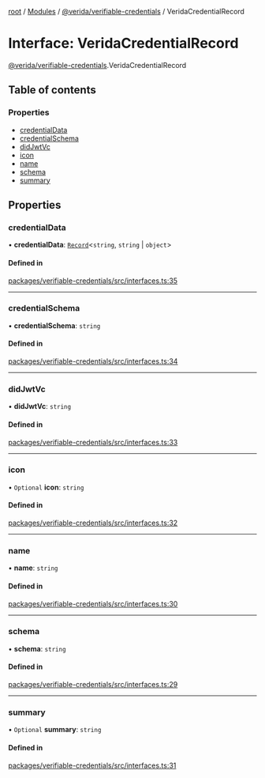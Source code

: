 [root](../README.md) / [Modules](../modules.md) / [@verida/verifiable-credentials](../modules/verida_verifiable_credentials.md) / VeridaCredentialRecord

# Interface: VeridaCredentialRecord

[@verida/verifiable-credentials](../modules/verida_verifiable_credentials.md).VeridaCredentialRecord

## Table of contents

### Properties

- [credentialData](verida_verifiable_credentials.VeridaCredentialRecord.md#credentialdata)
- [credentialSchema](verida_verifiable_credentials.VeridaCredentialRecord.md#credentialschema)
- [didJwtVc](verida_verifiable_credentials.VeridaCredentialRecord.md#didjwtvc)
- [icon](verida_verifiable_credentials.VeridaCredentialRecord.md#icon)
- [name](verida_verifiable_credentials.VeridaCredentialRecord.md#name)
- [schema](verida_verifiable_credentials.VeridaCredentialRecord.md#schema)
- [summary](verida_verifiable_credentials.VeridaCredentialRecord.md#summary)

## Properties

### credentialData

• **credentialData**: [`Record`](../modules/verida_verifiable_credentials._internal_.md#record)<`string`, `string` \| `object`\>

#### Defined in

[packages/verifiable-credentials/src/interfaces.ts:35](https://github.com/verida/verida-js/blob/5040472/packages/verifiable-credentials/src/interfaces.ts#L35)

___

### credentialSchema

• **credentialSchema**: `string`

#### Defined in

[packages/verifiable-credentials/src/interfaces.ts:34](https://github.com/verida/verida-js/blob/5040472/packages/verifiable-credentials/src/interfaces.ts#L34)

___

### didJwtVc

• **didJwtVc**: `string`

#### Defined in

[packages/verifiable-credentials/src/interfaces.ts:33](https://github.com/verida/verida-js/blob/5040472/packages/verifiable-credentials/src/interfaces.ts#L33)

___

### icon

• `Optional` **icon**: `string`

#### Defined in

[packages/verifiable-credentials/src/interfaces.ts:32](https://github.com/verida/verida-js/blob/5040472/packages/verifiable-credentials/src/interfaces.ts#L32)

___

### name

• **name**: `string`

#### Defined in

[packages/verifiable-credentials/src/interfaces.ts:30](https://github.com/verida/verida-js/blob/5040472/packages/verifiable-credentials/src/interfaces.ts#L30)

___

### schema

• **schema**: `string`

#### Defined in

[packages/verifiable-credentials/src/interfaces.ts:29](https://github.com/verida/verida-js/blob/5040472/packages/verifiable-credentials/src/interfaces.ts#L29)

___

### summary

• `Optional` **summary**: `string`

#### Defined in

[packages/verifiable-credentials/src/interfaces.ts:31](https://github.com/verida/verida-js/blob/5040472/packages/verifiable-credentials/src/interfaces.ts#L31)
